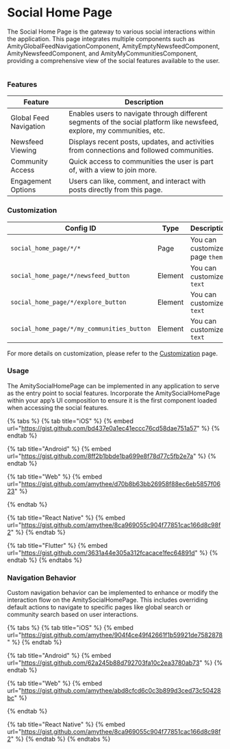 # Social Home Page

The Social Home Page is the gateway to various social interactions within the application. This page integrates multiple components such as AmityGlobalFeedNavigationComponent, AmityEmptyNewsfeedComponent, AmityNewsfeedComponent, and AmityMyCommunitiesComponent, providing a comprehensive view of the social features available to the user.

<figure><img src="../../../../../.gitbook/assets/Screenshot 2567-07-14 at 13.10.30.png" alt=""><figcaption></figcaption></figure>



### Features <a href="#features" id="features"></a>

| Feature                | Description                                                                                                              |
| ---------------------- | ------------------------------------------------------------------------------------------------------------------------ |
| Global Feed Navigation | Enables users to navigate through different segments of the social platform like newsfeed, explore, my communities, etc. |
| Newsfeed Viewing       | Displays recent posts, updates, and activities from connections and followed communities.                                |
| Community Access       | Quick access to communities the user is part of, with a view to join more.                                               |
| Engagement Options     | Users can like, comment, and interact with posts directly from this page.                                                |

### Customization

<table><thead><tr><th width="320">Config ID</th><th width="122">Type</th><th>Description</th></tr></thead><tbody><tr><td><code>social_home_page/*/*</code></td><td>Page</td><td>You can customize page <code>theme</code></td></tr><tr><td><code>social_home_page/*/newsfeed_button</code></td><td>Element</td><td>You can customize <code>text</code></td></tr><tr><td><code>social_home_page/*/explore_button</code></td><td>Element</td><td>You can customize <code>text</code></td></tr><tr><td><code>social_home_page/*/my_communities_button</code></td><td>Element</td><td>You can customize <code>text</code></td></tr></tbody></table>

For more details on customization, please refer to the [Customization](../../../customization/) page.

### Usage <a href="#usage" id="usage"></a>

The AmitySocialHomePage can be implemented in any application to serve as the entry point to social features. Incorporate the AmitySocialHomePage within your app’s UI composition to ensure it is the first component loaded when accessing the social features.

{% tabs %}
{% tab title="iOS" %}
{% embed url="https://gist.github.com/bd437e0a1ec41eccc76cd58dae751a57" %}
{% endtab %}

{% tab title="Android" %}
{% embed url="https://gist.github.com/8ff2b1bbde1ba699e8f78d77c5fb2e7a" %}
{% endtab %}

{% tab title="Web" %}
{% embed url="https://gist.github.com/amythee/d70b8b63bb26958f88ec6eb5857f0623" %}


{% endtab %}

{% tab title="React Native" %}
{% embed url="https://gist.github.com/amythee/8ca969055c904f77851cac166d8c98f2" %}
{% endtab %}

{% tab title="Flutter" %}
{% embed url="https://gist.github.com/3631a44e305a312fcacace1fec64891d" %}
{% endtab %}
{% endtabs %}

### Navigation Behavior

Custom navigation behavior can be implemented to enhance or modify the interaction flow on the AmitySocialHomePage. This includes overriding default actions to navigate to specific pages like global search or community search based on user interactions.

{% tabs %}
{% tab title="iOS" %}
{% embed url="https://gist.github.com/amythee/904f4ce49f42661f1b59921de7582878" %}
{% endtab %}

{% tab title="Android" %}
{% embed url="https://gist.github.com/62a245b88d792703fa10c2ea3780ab73" %}
{% endtab %}

{% tab title="Web" %}
{% embed url="https://gist.github.com/amythee/abd8cfcd6c0c3b899d3ced73c50428bc" %}


{% endtab %}

{% tab title="React Native" %}
{% embed url="https://gist.github.com/amythee/8ca969055c904f77851cac166d8c98f2" %}
{% endtab %}
{% endtabs %}
